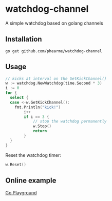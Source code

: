 # watchdog-channel
A simple watchdog based on golang channels

## Installation
`go get github.com/phearme/watchdog-channel`

## Usage
```go
// kicks at interval on the GetKickChannel()
w := watchdog.NewWatchdog(time.Second * 3)
i := 0
for {
  select {
  case <-w.GetKickChannel():
    fmt.Println("kick!")
		i++
		if i == 3 {
			// stop the watchdog permanently
			w.Stop()
			return
		}
  }
}
```
Reset the watchdog timer:
```go
w.Reset()
```

## Online example
[Go Playground](https://play.golang.org/p/wLtW6V4k8k7)
